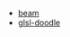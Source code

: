 
* [beam](https://github.com/doodlewind/beam)
* [glsl-doodle](https://github.com/akira-cn/glsl-doodle)